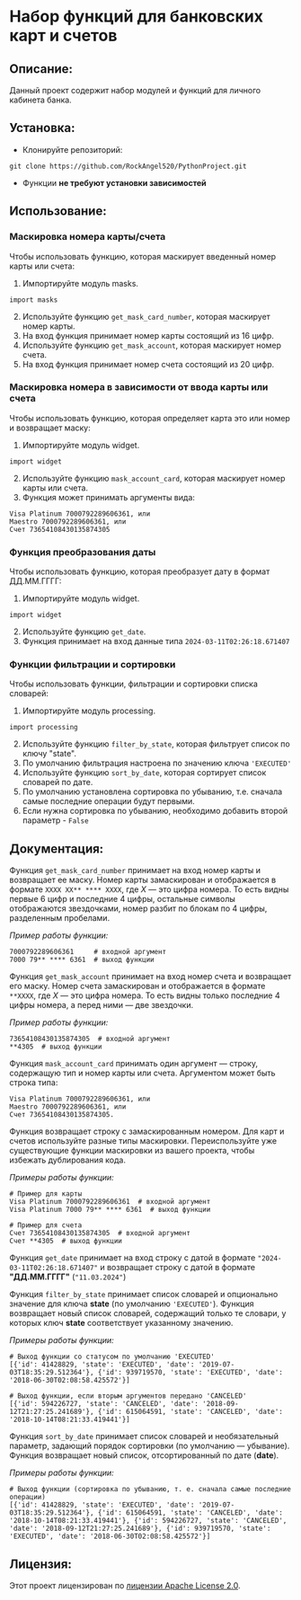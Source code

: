 # Набор функций для банковских карт и счетов

## Описание:

Данный проект содержит набор модулей и функций для личного кабинета банка.

## Установка:

- Клонируйте репозиторий:
```
git clone https://github.com/RockAngel520/PythonProject.git
```
- Функции **не требуют установки зависимостей**

## Использование:

### Маскировка номера карты/счета

Чтобы использовать функцию, которая маскирует введенный номер карты или счета:

1. Импортируйте модуль masks.
```
import masks
```
2. Используйте функцию `get_mask_card_number`, которая маскирует номер карты.
3. На вход функция принимает номер карты состоящий из 16 цифр.
4. Используйте функцию `get_mask_account`, которая маскирует номер счета.
5. На вход функция принимает номер счета состоящий из 20 цифр.

### Маскировка номера в зависимости от ввода карты или счета

Чтобы использовать функцию, которая определяет карта это или номер и возвращает маску:

1. Импортируйте модуль widget.
```
import widget
```
2. Используйте функцию `mask_account_card`, которая маскирует номер карты или счета.
3. Функция может принимать аргументы вида:
```commandline
Visa Platinum 7000792289606361, или 
Maestro 7000792289606361, или 
Счет 73654108430135874305
```

### Функция преобразования даты

Чтобы использовать функцию, которая преобразует дату в формат ДД.ММ.ГГГГ:

1. Импортируйте модуль widget.
```
import widget
```
2. Используйте функцию `get_date`.
3. Функция принимает на вход данные типа `2024-03-11T02:26:18.671407`

### Функции фильтрации и сортировки

Чтобы использовать функции, фильтрации и сортировки списка словарей:

1. Импортируйте модуль processing.
```
import processing
```
2. Используйте функцию `filter_by_state`, которая фильтрует список по ключу "state".
3. По умолчанию фильтрация настроена по значению ключа `'EXECUTED'`
4. Используйте функцию `sort_by_date`, которая сортирует список словарей по дате.
5. По умолчанию установлена сортировка по убыванию, т.е. сначала самые последние операции будут первыми.
6. Если нужна сортировка по убыванию, необходимо добавить второй параметр - `False`

## Документация:

Функция `get_mask_card_number` принимает на вход номер карты и возвращает ее маску. Номер карты замаскирован и отображается в формате `XXXX XX** **** XXXX`, где *X* — это цифра номера. То есть видны первые 6 цифр и последние 4 цифры, остальные символы отображаются звездочками, номер разбит по блокам по 4 цифры, разделенным пробелами.

*Пример работы функции:*
```
7000792289606361     # входной аргумент
7000 79** **** 6361  # выход функции
```

Функция `get_mask_account` принимает на вход номер счета и возвращает его маску. Номер счета замаскирован и отображается в формате `**XXXX`, где *X* — это цифра номера. То есть видны только последние 4 цифры номера, а перед ними — две звездочки.

*Пример работы функции:*
```
73654108430135874305  # входной аргумент
**4305  # выход функции
```

Функция `mask_account_card` принимать один аргумент — строку, содержащую тип и номер карты или счета.
Аргументом может быть строка типа:
```
Visa Platinum 7000792289606361, или 
Maestro 7000792289606361, или 
Счет 73654108430135874305.
```

Функция возвращает строку с замаскированным номером. Для карт и счетов используйте разные типы маскировки. Переиспользуйте уже существующие функции маскировки из вашего проекта, чтобы избежать дублирования кода.

*Примеры работы функции:*
```
# Пример для карты
Visa Platinum 7000792289606361  # входной аргумент
Visa Platinum 7000 79** **** 6361  # выход функции

# Пример для счета
Счет 73654108430135874305  # входной аргумент
Счет **4305  # выход функции
```

Функция `get_date` принимает на вход строку с датой в формате `"2024-03-11T02:26:18.671407"` и возвращает строку с датой в формате **"ДД.ММ.ГГГГ"** (`"11.03.2024"`)

Функция `filter_by_state` принимает список словарей и опционально значение для ключа **state** (по умолчанию `'EXECUTED'`). Функция возвращает новый список словарей, содержащий только те словари, у которых ключ **state** соответствует указанному значению.

*Примеры работы функции:*
```
# Выход функции со статусом по умолчанию 'EXECUTED'
[{'id': 41428829, 'state': 'EXECUTED', 'date': '2019-07-03T18:35:29.512364'}, {'id': 939719570, 'state': 'EXECUTED', 'date': '2018-06-30T02:08:58.425572'}]

# Выход функции, если вторым аргументов передано 'CANCELED'
[{'id': 594226727, 'state': 'CANCELED', 'date': '2018-09-12T21:27:25.241689'}, {'id': 615064591, 'state': 'CANCELED', 'date': '2018-10-14T08:21:33.419441'}]
```

Функция `sort_by_date` принимает список словарей и необязательный параметр, задающий порядок сортировки (по умолчанию — убывание). Функция возвращает новый список, отсортированный по дате (**date**).

*Примеры работы функции:*
```
# Выход функции (сортировка по убыванию, т. е. сначала самые последние операции)
[{'id': 41428829, 'state': 'EXECUTED', 'date': '2019-07-03T18:35:29.512364'}, {'id': 615064591, 'state': 'CANCELED', 'date': '2018-10-14T08:21:33.419441'}, {'id': 594226727, 'state': 'CANCELED', 'date': '2018-09-12T21:27:25.241689'}, {'id': 939719570, 'state': 'EXECUTED', 'date': '2018-06-30T02:08:58.425572'}]
```

## Лицензия:

Этот проект лицензирован по [лицензии Apache License 2.0](LICENSE).